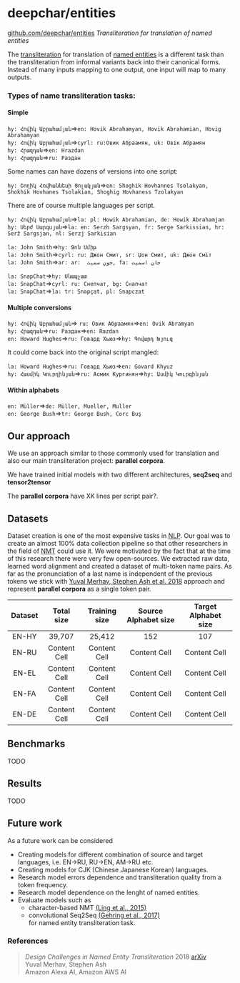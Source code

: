 # deepchar/entities

[github.com/deepchar/entities](https://github.com/deepchar/entities/) *Transliteration for translation of named entities*

The [transliteration](https://deepchar.github.io/) for translation of [named entities](https://en.wikipedia.org/wiki/Named_entity) is a different task than the transliteration from informal variants back into their canonical forms.  Instead of many inputs mapping to one output, one input will map to many outputs.

### Types of name transliteration tasks:

#### Simple
````hy: Հովիկ Աբրահամյան````=>````en: Hovik Abrahamyan, Hovik Abrahamian, Hovig Abrahamyan````<br/>
````hy: Հովիկ Աբրահամյան````=>````cyrl: ru:Овик Абраамян, uk: Овік Абрамян````<br/>
````hy: Հրազդան````=>````en: Hrazdan````<br/>
````hy: Հրազդան````=>````ru: Раздан````<br/>

Some names can have dozens of versions into one script:

````hy: Շողիկ Հովհաննեսի Ցոլակյան````=>````en: Shoghik Hovhannes Tsolakyan, Shokhik Hovhanes Tsolakian, Shoghig Hovhaness Tzolakyan````<br/>

There are of course multiple languages per script.

````hy: Հովիկ Աբրահամյան````=>````la: pl: Howik Abrahamian, de: Howik Abrahamjan````<br/>
````hy: Սերժ Սարգսյան````=>````la: en: Serzh Sargsyan, fr: Serge Sarkissian, hr: Serž Sargsjan, nl: Serzj Sarkisian````<br/>


````la: John Smith````=>````hy: Ջոն Սմիթ````<br/>
````la: John Smith````=>````cyrl: ru: Джон Смит, sr: Џон Смит, uk: Джон Сміт````<br/>
````la: John Smith````=>````ar: ar:  جون سميث, fa: جان اسمیت````<br/>  
  
````la: SnapChat````=>````hy: Սնապչատ````<br/>
````la: SnapChat````=>````cyrl: ru: Снепчат, bg: Снапчат````<br/>
````la: SnapChat````=>````la: tr: Snapçat, pl: Snapczat````<br/>

#### Multiple conversions

````hy: Հովիկ Աբրահամյան````=> ````ru: Овик Абраамян````=>````en: Ovik Abramyan````<br/>
````hy: Հրազդան````=>````ru: Раздан````=>````en: Razdan````<br/>
````en: Howard Hughes````=>````ru: Говард Хьюз````=>````hy: Գովարդ Խյուզ````<br/>


It could come back into the original script mangled:

````la: Howard Hughes````=>````ru: Говард Хьюз````=>````en: Govard Khyuz````<br/>
````hy: Հասմիկ Կուրղինյան````=>````ru: Асмик Кургинян````=>````hy: Ասմիկ Կուրգինյան````<br/> 

#### Within alphabets

````en: Müller````=>````de: Müller, Mueller, Muller````<br/>
````en: George Bush````=>````tr: George Bush, Corc Buş````<br/>

## Our approach

We use an approach similar to those commonly used for translation and also our main transliteration project: **parallel corpora**.

We have trained initial models with two different architectures, **seq2seq** and **tensor2tensor**

The **parallel corpora** have XK lines per script pair?.


## Datasets

Dataset creation is one of the most expensive tasks in [NLP](https://en.wikipedia.org/wiki/Natural_language_processing). Our goal was to create an almost 100% data collection pipeline so that other researchers in the field of [NMT](https://en.wikipedia.org/wiki/Neural_machine_translation) could use it. We were motivated by the fact that at the time of this research there were very few open-sources.
We extracted raw data, learned word alignment and created a dataset of multi-token name pairs. As far as the pronunciation of a last name is independent of the previous tokens we stick with [Yuval Merhav, Stephen Ash et al. 2018](https://github.com/steveash/NETransliteration-COLING2018) approach and represent **parallel corpora** as a single token pair. 

| Dataset  | Total size | Training size  | Source Alphabet size | Target Alphabet size | 
| :-------------: | :-------------: | :-------------: | :-------------: | :-------------: |
| EN-HY  | 39,707  | 25,412  | 152  | 107  |
| EN-RU  | Content Cell  | Content Cell  | Content Cell  | Content Cell  |
| EN-EL  | Content Cell  | Content Cell  | Content Cell  | Content Cell  |
| EN-FA  | Content Cell  | Content Cell  | Content Cell  | Content Cell  |
| EN-DE  | Content Cell  | Content Cell  | Content Cell  | Content Cell  |


## Benchmarks

TODO

## Results

TODO

## Future work

As a future work can be considered
 - Creating models for different combination of source and target languages, i.e. EN->RU, RU->EN, AM->RU etc.
 - Creating models for CJK (Chinese Japanese Korean) languages.
 - Research model errors dependence and transliteration quality from a token frequency.
 - Research model dependence on the lenght of named entities.
 - Evaluate models such as 
    - character-based NMT [(Ling et al., 2015)](https://arxiv.org/pdf/1808.02563.pdf)
    - convolutional Seq2Seq [(Gehring et al., 2017)](https://arxiv.org/pdf/1705.03122.pdf)<br   />
 for named entity transliteration task.
 


### References

> *Design Challenges in Named Entity Transliteration* 2018  [arXiv](https://arxiv.org/abs/1808.02563)  
> Yuval Merhav, Stephen Ash   
> Amazon Alexa AI, Amazon AWS AI
